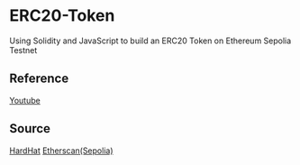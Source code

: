 # ERC20-Token
Using Solidity and JavaScript to build an ERC20 Token on Ethereum Sepolia Testnet

<h2>Reference</h2>
<a href="https://youtu.be/gc7e90MHvl8">Youtube</a>

<h2>Source</h2>
<a href="https://hardhat.org/">HardHat</a>
<a href="https://sepolia.etherscan.io/">Etherscan(Sepolia)</a>
